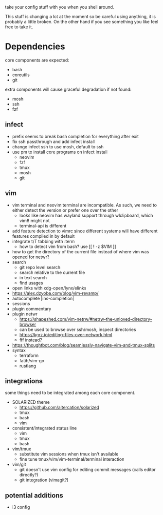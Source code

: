 take your config stuff with you when you shell around.

This stuff is changing a lot at the moment so be careful using anything, it is probably a little broken. On the other hand if you see something you like feel free to take it.

# Dependencies

core components are expected:
* bash
* coreutils
* git

extra components will cause graceful degradation if not found:
* mosh
* ssh
* fzf

## infect

* prefix seems to break bash completion for everything after exit
* fix ssh passthrough and add infect install
* change infect ssh to use mosh, default to ssh
* use pm to install core programs on infect install
    * neovim
    * fzf
    * tmux
    * mosh
    * git

## vim

* vim terminal and neovim terminal are incompatible. As such, we need to either detect the version or prefer one over the other
    * looks like neovim has wayland support through wlclipboard, which vim8 might not
    * terminal-api is different
* add feature detection to vimrc since different systems will have different features compiled in by default
* integrate t/T tabbing with :term
    * how to detect vim from bash? use [[ ! -z $VIM ]]
* how to get the directory of the current file instead of where vim was opened for netwr?
* search
    * git repo level search
    * search relative to the current file
    * in text search
    * find usages
* open links with xdg-open/lynx/elinks
* https://alex.dzyoba.com/blog/vim-revamp/
* autocomplete |ins-completion|
* sessions
* plugin commentary
* plugin netwr
    - https://shapeshed.com/vim-netrw/#netrw-the-unloved-directory-browser
    - can be used to browse over ssh/mosh, inspect directories
    - https://kgrz.io/editing-files-over-network.html
    - fff instead?
* https://thoughtbot.com/blog/seamlessly-navigate-vim-and-tmux-splits
* syntax
    * terraform
    * fatih/vim-go
    * rustlang

## integrations

some things need to be integrated among each core component.

* SOLARIZED theme
    - https://github.com/altercation/solarized
    - tmux
    - bash
    - vim
* consistent/integrated status line
    - vim
    - tmux
    - bash
* vim/tmux
    * substitute vim sessions when tmux isn't available
    * fine tune tmux/vim/vim-terminal/terminal interaction
* vim/git
    * git doesn't use vim config for editing commit messages (calls editor directly?)
    * git integration (vimagit?)

## potential additions
* i3 config
